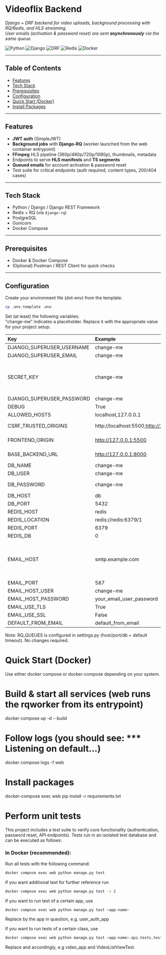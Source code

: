 # Videoflix Backend

_Django + DRF backend for video uploads, background processing with RQ/Redis, and HLS streaming.  
User emails (activation & password reset) are sent **asynchronously** via the same queue._

![Python](https://img.shields.io/badge/Python-3.12-blue)
![Django](https://img.shields.io/badge/Django-5.x-092E20)
![DRF](https://img.shields.io/badge/DRF-3.x-red)
![Redis](https://img.shields.io/badge/Redis-RQ-DC382D)
![Docker](https://img.shields.io/badge/Docker-Compose-2496ED)

---

## Table of Contents

- [Features](#features)
- [Tech Stack](#tech-stack)
- [Prerequisites](#prerequisites)
- [Configuration](#configuration)
- [Quick Start (Docker)](#quick-start-docker)
- [Install Packages](#install-packages)

---

## Features

- **JWT auth** (SimpleJWT)
- **Background jobs** with **Django-RQ** (worker launched from the web container entrypoint)
- **FFmpeg** HLS pipeline (360p/480p/720p/1080p), thumbnails, metadata
- Endpoints to serve **HLS manifests** and **TS segments**
- **Queued emails** for account activation & password reset
- Test suite for critical endpoints (auth required, content types, 200/404 cases)

---

## Tech Stack

- Python / Django / Django REST Framework
- Redis + RQ (via `django-rq`)
- PostgreSQL
- Gunicorn
- Docker Compose

---

## Prerequisites

- Docker & Docker Compose
- (Optional) Postman / REST Client for quick checks

---

## Configuration

Create your environment file (dot-env) from the template:

```bash
cp .env.template .env
```

Set (at least) the following variables: <br>
"change-me" indicates a placeholder. Replace it with the appropriate value for your project setup.

| Key                       | Example                                     | Notes                                                                                                                                                  |
| :------------------------ | :------------------------------------------ | :----------------------------------------------------------------------------------------------------------------------------------------------------- |
| DJANGO_SUPERUSER_USERNAME | change-me                                   | default: admin                                                                                                                                         |
| DJANGO_SUPERUSER_EMAIL    | change-me                                   | default: admin@example.com                                                                                                                             |
| SECRET_KEY                | change-me                                   | Any non-empty string; You can generate one with ```python -c "from django.core.management.utils import get_random_secret_key; print(get_random_secret_key())```"                                                                                                                            |
| DJANGO_SUPERUSER_PASSWORD | change-me                                   | default: adminpassword                                                                                                                                 |
| DEBUG                     | True                                        | False for production                                                                                                                                   |
| ALLOWED_HOSTS             | localhost,127.0.0.1                         |                                                                                                                                                        |
| CSRF_TRUSTED_ORIGINS      | http://localhost:5500,http://127.0.0.1:5500 | separated by commas, without spaces                                                                                                                    |
| FRONTEND_ORIGIN           | http://127.0.0.1:5500                       | Don't use localhost – it's incompatible with the frontend.                                                                                             |
| BASE_BACKEND_URL          | http://127.0.0.1:8000                       | Don't use localhost – it's incompatible with the frontend.                                                                                             |
| DB_NAME                   | change-me                                   | Any string will work.                                                                                                                                  |
| DB_USER                   | change-me                                   | Any string will work.                                                                                                                                  |
| DB_PASSWORD               | change-me                                   | Any string will work. **Make sure to choose a secure password.**                                                                                       |
| DB_HOST                   | db                                          |                                                                                                                                                        |
| DB_PORT                   | 5432                                        |                                                                                                                                                        |
| REDIS_HOST                | redis                                       |                                                                                                                                                        |
| REDIS_LOCATION            | redis://redis:6379/1                        |                                                                                                                                                        |
| REDIS_PORT                | 6379                                        |                                                                                                                                                        |
| REDIS_DB                  | 0                                           |                                                                                                                                                        |
| EMAIL_HOST                | smtp.example.com                            | SMTP server hostname of your email provider (e.g., smtp.web.de, smtp.gmail.com). Check your provider’s docs for the correct port and TLS/SSL settings. |
| EMAIL_PORT                | 587                                         |                                                                                                                                                        |
| EMAIL_HOST_USER           | change-me                                   |                                                                                                                                                        |
| EMAIL_HOST_PASSWORD       | your_email_user_password                    |                                                                                                                                                        |
| EMAIL_USE_TLS             | True                                        |                                                                                                                                                        |
| EMAIL_USE_SSL             | False                                       |                                                                                                                                                        |
| DEFAULT_FROM_EMAIL        | default_from_email                          |                                                                                                                                                        |

Note: RQ_QUEUES is configured in settings.py (host/port/db + default timeout). No changes required.

# Quick Start (Docker)

Use either docker compose or docker-compose depending on your system.

# Build & start all services (web runs the rqworker from its entrypoint)

docker compose up -d --build

# Follow logs (you should see: \*\*\* Listening on default...)

docker compose logs -f web

# Install packages

docker-compose exec web pip install -r requirements.txt

# Perform unit tests
This project includes a test suite to verify core functionality (authentication, password reset, API endpoints). 
Tests run in an isolated test database and can be executed as follows:

### In Docker (recommended):

Run all tests with the following command:

```bash
docker compose exec web python manage.py test
```

If you want additional text for further reference run

```bash
docker compose exec web python manage.py test -v 2
```
If you want to run test of a certain app, use 
```bash
docker compose exec web python manage.py test <app-name>
```
Replace <app-name> by the app in question, e.g. user_auth_app

If you want to run tests of a certain class, use 
```bash
docker compose exec web python manage.py test <app-name>.api.tests.test_views.<ClassName>
```
Replace <app-name> and <ClassName> accordingly, e.g video_app and VideoListViewTest.